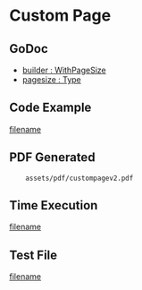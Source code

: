 # Custom Page

## GoDoc
* [builder : WithPageSize](https://pkg.go.dev/github.com/johnfercher/maroto/v2/pkg/config#CfgBuilder.WithPageSize)
* [pagesize : Type](https://pkg.go.dev/github.com/johnfercher/maroto/v2/pkg/consts/pagesize)

## Code Example
[filename](../../assets/examples/custompage/v2/main.go ':include :type=code')

## PDF Generated
```pdf
	assets/pdf/custompagev2.pdf
```
## Time Execution
[filename](../../assets/text/custompagev2.txt  ':include :type=code')

## Test File
[filename](https://raw.githubusercontent.com/johnfercher/maroto/master/test/maroto/examples/custompage.json  ':include :type=code')